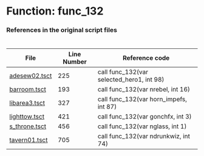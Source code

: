 # Function: func_132
### References in the original script files

#

| File | Line Number | Reference code |
| --- | --- | --- |
| [adesew02.tsct](../../../out/adesew02.tsct#L225) | 225 | call func_132(var selected_hero1, int 98) |
| [barroom.tsct](../../../out/barroom.tsct#L193) | 193 | call func_132(var nrebel, int 16) |
| [libarea3.tsct](../../../out/libarea3.tsct#L327) | 327 | call func_132(var horn_impefs, int 87) |
| [lighttow.tsct](../../../out/lighttow.tsct#L421) | 421 | call func_132(var gonchfx, int 3) |
| [s_throne.tsct](../../../out/s_throne.tsct#L456) | 456 | call func_132(var nglass, int 1) |
| [tavern01.tsct](../../../out/tavern01.tsct#L705) | 705 | call func_132(var ndrunkwiz, int 74) |
